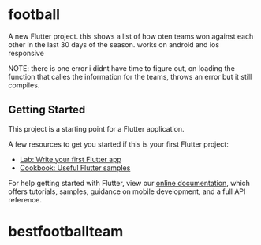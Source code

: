 # football

A new Flutter project.
this shows a list of how oten teams won against each other in the last 30 days of the season.
works on android and ios
responsive

NOTE: there is one error i didnt have time to figure out, on loading the function that calles the information for the teams, throws an error but it still compiles.

## Getting Started

This project is a starting point for a Flutter application.




A few resources to get you started if this is your first Flutter project:

- [Lab: Write your first Flutter app](https://flutter.dev/docs/get-started/codelab)
- [Cookbook: Useful Flutter samples](https://flutter.dev/docs/cookbook)

For help getting started with Flutter, view our
[online documentation](https://flutter.dev/docs), which offers tutorials,
samples, guidance on mobile development, and a full API reference.
# bestfootballteam
